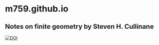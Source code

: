 # m759.github.io
## Notes on finite geometry by Steven H. Cullinane
[![DOI](https://zenodo.org/badge/48268124.svg)](https://zenodo.org/badge/latestdoi/48268124)
